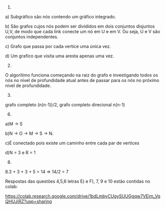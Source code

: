 1.

a) Subgráfico são nós contendo um gráfico integrado.

b)  São grafos cujos nós podem ser divididos em dois conjuntos disjuntos U,V, de modo que cada link conecte um nó em U e em V. Ou seja, U e V são conjuntos independentes.

c) Grafo que passa por cada vertice uma única vez.

d) Um grafico que visita uma aresta apenas uma vez.

2.

O algoritimo funciona começando na raiz do grafo e investigando todos os nós no nivel de profundidade atual antes de passar para os nós no próximo nivel de profundidade.

3.

grafo completo (n(n-1))/2, grafo completo direcional n(n-1)

6.

a)M -> S

b)N -> O -> M -> S -> N.

c)É conectado pois existe um caminho entre cada par de vertices

d)N = 3 e R = 1

8.

8.3 + 3 + 3 + 5 = 14 => 14/2 = 7

Respostas das questões 4,5,6 letras E) e F), 7, 9 e 10 estão contidas no colab:

https://colab.research.google.com/drive/1bdLmbyCUgySUUGgqw7VEim_VqQHUJiRZ?usp=sharing




